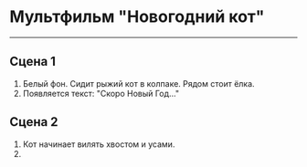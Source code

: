 # Мультфильм **"Новогодний кот"**
------------------------------
## Сцена 1
1. Белый фон. Сидит рыжий кот в колпаке. Рядом стоит ёлка. 
2. Появляется текст: "Скоро Новый Год..." 
## Сцена 2
1. Кот начинает вилять хвостом и усами.
2. 
